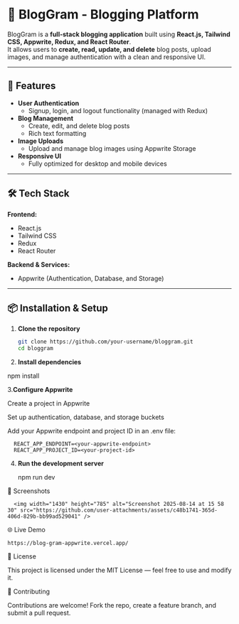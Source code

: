 # 📓 BlogGram - Blogging Platform

BlogGram is a **full-stack blogging application** built using **React.js, Tailwind CSS, Appwrite, Redux, and React Router**.  
It allows users to **create, read, update, and delete** blog posts, upload images, and manage authentication with a clean and responsive UI.

---

## 🚀 Features

- **User Authentication**  
  - Signup, login, and logout functionality (managed with Redux)
- **Blog Management**  
  - Create, edit, and delete blog posts
  - Rich text formatting
- **Image Uploads**  
  - Upload and manage blog images using Appwrite Storage
- **Responsive UI**  
  - Fully optimized for desktop and mobile devices

---

## 🛠️ Tech Stack

**Frontend:**
- React.js
- Tailwind CSS
- Redux
- React Router

**Backend & Services:**
- Appwrite (Authentication, Database, and Storage)

---

## 📦 Installation & Setup

1. **Clone the repository**
   ```bash
   git clone https://github.com/your-username/bloggram.git
   cd bloggram
2. **Install dependencies**

npm install


3.**Configure Appwrite**

Create a project in Appwrite

Set up authentication, database, and storage buckets

Add your Appwrite endpoint and project ID in an .env file:

      REACT_APP_ENDPOINT=<your-appwrite-endpoint>
      REACT_APP_PROJECT_ID=<your-project-id>


4. **Run the development server**

      npm run dev

📸 Screenshots

      <img width="1430" height="785" alt="Screenshot 2025-08-14 at 15 58 30" src="https://github.com/user-attachments/assets/c48b1741-365d-406d-829b-bb99ad529041" />


🌐 Live Demo

    https://blog-gram-appwrite.vercel.app/

📜 License

This project is licensed under the MIT License — feel free to use and modify it.

🤝 Contributing

Contributions are welcome! Fork the repo, create a feature branch, and submit a pull request.
